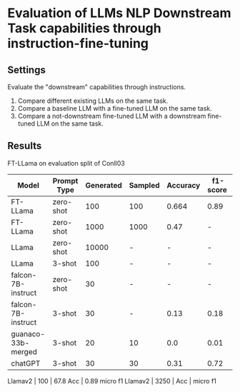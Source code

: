 # Evaluation of LLMs NLP Downstream Task capabilities through instruction-fine-tuning


## Settings

Evaluate the "downstream" capabilities through instructions.

1. Compare different existing LLMs on the same task.
2. Compare a baseline LLM with a fine-tuned LLM on the same task.
3. Compare a not-downstream fine-tuned LLM with a downstream fine-tuned LLM on the same task.



## Results

FT-LLama on evaluation split of Conll03

| Model | Prompt Type | Generated | Sampled | Accuracy | f1-score | 
| --- | --- | --- | --- | --- | --- |
| FT-LLama | zero-shot | 100  | 100 | 0.664 | 0.89 |
| FT-LLama | zero-shot | 1000 | 1000 | 0.47 | - |
| LLama | zero-shot | 10000 | - | - | - |
| LLama | 3-shot | 100 | - | - | - |
| falcon-7B-instruct | zero-shot | 30 | - | - | - |
| falcon-7B-instruct | 3-shot | 30 | - | 0.13 | 0.18 |
| guanaco-33b-merged | 3-shot | 20 | 10 | 0.0 | 0.01 |
| chatGPT | 3-shot | 30 | 30 | 0.31 | 0.72|

Llamav2 | 100  | 67.8 Acc | 0.89 micro f1
Llamav2 | 3250 | Acc | micro f1
